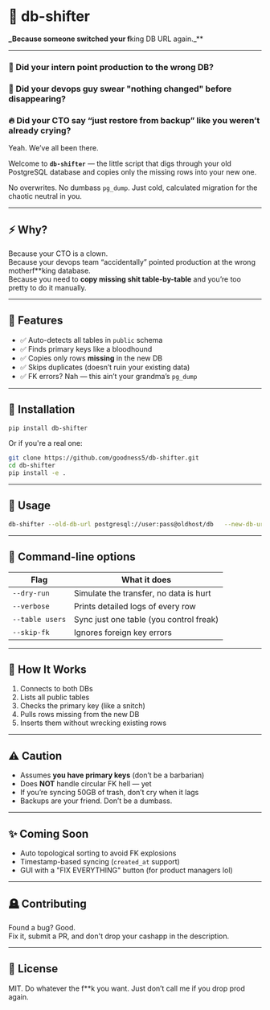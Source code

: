 # 🧠 **db-shifter**  

**_Because someone switched your f**king DB URL again._**

---

### 👶 Did your intern point production to the wrong DB?  

### 🤡 Did your devops guy swear "nothing changed" before disappearing?  

### 🔥 Did your CTO say “just restore from backup” like you weren’t already crying?  

Yeah. We’ve all been there.

Welcome to **`db-shifter`** — the little script that digs through your old PostgreSQL database and copies only the missing rows into your new one.

No overwrites. No dumbass `pg_dump`. Just cold, calculated migration for the chaotic neutral in you.

---

## ⚡ Why?

Because your CTO is a clown.  
Because your devops team “accidentally” pointed production at the wrong motherf**king database.  
Because you need to **copy missing shit table-by-table** and you’re too pretty to do it manually.

---

## 🧰 Features

- ✅ Auto-detects all tables in `public` schema  
- ✅ Finds primary keys like a bloodhound  
- ✅ Copies only rows **missing** in the new DB  
- ✅ Skips duplicates (doesn’t ruin your existing data)  
- ✅ FK errors? Nah — this ain’t your grandma’s `pg_dump`

---

## 💾 Installation

```bash
pip install db-shifter
```

Or if you're a real one:

```bash
git clone https://github.com/goodness5/db-shifter.git
cd db-shifter
pip install -e .
```

---

## 🚀 Usage

```bash
db-shifter --old-db-url postgresql://user:pass@oldhost/db   --new-db-url postgresql://user:pass@newhost/db
```

---

## 🧨 Command-line options

| Flag              | What it does                          |
|------------------|----------------------------------------|
| `--dry-run`       | Simulate the transfer, no data is hurt |
| `--verbose`       | Prints detailed logs of every row      |
| `--table users`   | Sync just one table (you control freak) |
| `--skip-fk`       | Ignores foreign key errors             |

---

## 🧠 How It Works

1. Connects to both DBs  
2. Lists all public tables  
3. Checks the primary key (like a snitch)  
4. Pulls rows missing from the new DB  
5. Inserts them without wrecking existing rows

---

## ⚠️ Caution

- Assumes **you have primary keys** (don’t be a barbarian)  
- Does **NOT** handle circular FK hell — yet  
- If you’re syncing 50GB of trash, don’t cry when it lags  
- Backups are your friend. Don’t be a dumbass.

---

## ✨ Coming Soon

- Auto topological sorting to avoid FK explosions  
- Timestamp-based syncing (`created_at` support)  
- GUI with a "FIX EVERYTHING" button (for product managers lol)

---

## 🪦 Contributing

Found a bug? Good.  
Fix it, submit a PR, and don't drop your cashapp in the description.

---

## 📜 License

MIT. Do whatever the f**k you want. Just don’t call me if you drop prod again.
